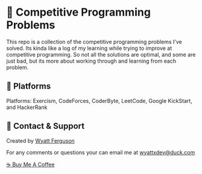 # :rocket: Competitive Programming Problems

This repo is a collection of the competitive programming problems I've solved. Its kinda like a log of my learning while trying to improve at competitive programming. So not all the solutions are optimal, and some are just bad, but its more about working through and learning from each problem.

## :ramen: Platforms

Platforms: Exercism, CodeForces, CoderByte, LeetCode, Google KickStart, and HackerRank


## :postbox: Contact & Support

Created by [Wyatt Ferguson](wyattxdev@duck.com)

For any comments or questions your can email me at [wyattxdev@duck.com](wyattxdev@duck.com)

[:coffee: Buy Me A Coffee](https://www.buymeacoffee.com/wyattferguson)


